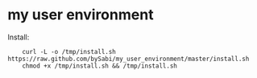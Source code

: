 my user environment
================

Install:

```
	curl -L -o /tmp/install.sh https://raw.github.com/bySabi/my_user_environment/master/install.sh
	chmod +x /tmp/install.sh && /tmp/install.sh
```
